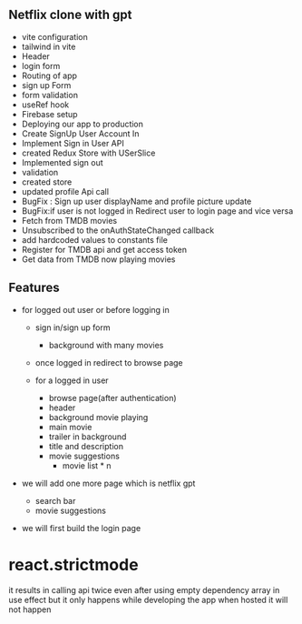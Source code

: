 ## Netflix clone with gpt 
   - vite configuration
   - tailwind in vite
   - Header
   - login form
   - Routing of app
   - sign up Form
   - form validation
   - useRef hook
   - Firebase setup
   - Deploying our app to production
   - Create SignUp User Account In 
   - Implement Sign in User API
   - created Redux Store with USerSlice
   - Implemented sign out
   - validation
   - created store
   - updated profile Api call
   - BugFix : Sign up user displayName and profile picture update
   - BugFix:if user is not logged in Redirect user to login page and    vice versa
   - Fetch from TMDB movies
   - Unsubscribed to the onAuthStateChanged callback
   - add hardcoded values to constants file
   - Register for TMDB api and get access token
   - Get data from TMDB now playing movies 
   
    


## Features 
- for logged out user or before logging in
    - sign in/sign up form
        - background with many movies
    - once logged in redirect to browse page


    - for a logged in user
        - browse page(after authentication)
        - header
        - background movie playing 
        - main movie
        - trailer in background
        - title and description
        - movie suggestions
            - movie list * n   




- we will add one more page which is netflix gpt
    - search bar
    - movie suggestions


- we will first build the login page



# react.strictmode 
it results in calling api twice even after using empty dependency array in use effect but it only happens while developing the app when hosted it will not happen 
